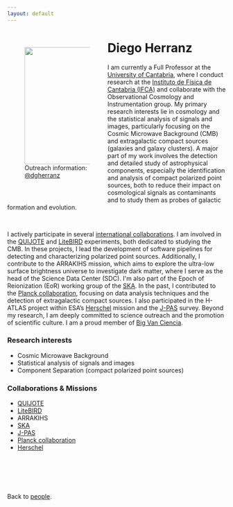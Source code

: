 ```yaml
---
layout: default
---
```




<p style="float: left; width: 30%; margin:40px"><img src="{{site.url}}/assets/imgs/People/herranzd.jpg" style="width:250px;height:270px;"> Outreach information: <a href="https://x.com/dgherranz">@dgherranz</a></p>

# Diego Herranz

I am currently a Full Professor at the [University of Cantabria](https://web.unican.es/), where I conduct research at the [Instituto de Física de Cantabria (IFCA)](https://ifca.unican.es/en-us) and collaborate with the Observational Cosmology and Instrumentation group. My primary research interests lie in cosmology and the statistical analysis of signals and images, particularly focusing on the Cosmic Microwave Background (CMB) and extragalactic compact sources (galaxies and galaxy clusters). A major part of my work involves the detection and detailed study of astrophysical components, especially the identification and analysis of compact polarized point sources, both to reduce their impact on cosmological signals as contaminants and to study them as probes of galactic formation and evolution.

<br>

I actively participate in several [international collaborations]({{site.url}}/collabs/). I am involved in the [QUIJOTE](https://research.iac.es/proyecto/quijote/pages/en/home.php) and [LiteBIRD](https://www.isas.jaxa.jp/en/missions/spacecraft/future/litebird.html) experiments, both dedicated to studying the CMB. In these projects, I lead the development of software pipelines for detecting and characterizing polarized point sources. Additionally, I contribute to the ARRAKIHS mission, which aims to explore the ultra-low surface brightness universe to investigate dark matter, where I serve as the head of the Science Data Center (SDC). I'm also part of the Epoch of Reionization (EoR) working group of the [SKA](https://www.skao.int/en). In the past, I contributed to the [Planck collaboration](https://www.cosmos.esa.int/web/planck), focusing on data analysis techniques and the detection of extragalactic compact sources. I also participated in the H-ATLAS project within ESA’s [Herschel](https://sci.esa.int/web/herschel) mission and the [J-PAS](https://www.j-pas.org/) survey. Beyond my research, I am deeply committed to science outreach and the promotion of scientific culture. I am a proud member of [Big Van Ciencia](https://www.bigvanciencia.com/).

### Research interests
- Cosmic Microwave Background
- Statistical analysis of signals and images 
- Component Separation (compact polarized point sources)

### Collaborations & Missions

- [QUIJOTE](https://research.iac.es/proyecto/quijote/pages/en/home.php)
- [LiteBIRD](https://www.isas.jaxa.jp/en/missions/spacecraft/future/litebird.html)
- ARRAKIHS
- [SKA](https://www.skao.int/en)
- [J-PAS](https://www.j-pas.org/)
- [Planck collaboration](https://www.cosmos.esa.int/web/planck)
- [Herschel](https://sci.esa.int/web/herschel)

<br>
<br>
<br>
<br>

Back to [people]({{site.url}}/people).